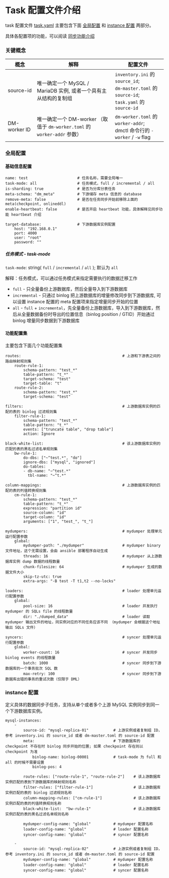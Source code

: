 Task 配置文件介绍
===

task 配置文件 [task.yaml](./task.yaml) 主要包含下面 [全局配置](#全局配置) 和 [instance 配置](#instance-配置) 两部分。

具体各配置项的功能，可以阅读 [同步功能介绍](../overview.md#同步功能介绍)


### 关键概念

| 概念         | 解释                                                         | 配置文件                                                     |
| ------------ | ------------------------------------------------------------ | ------------------------------------------------------------ |
| source-id  | 唯一确定一个 MySQL / MariaDB 实例, 或者一个具有主从结构的复制组 | `inventory.ini` 的 `source_id`;<br> `dm-master.toml` 的 `source-id`;<br> `task.yaml` 的 `source-id` |
| DM-worker ID | 唯一确定一个 DM-worker （取值于 `dm-worker.toml` 的 `worker-addr` 参数） | `dm-worker.toml` 的 `worker-addr`;<br> dmctl 命令行的 `-worker` / `-w` flag  |


### 全局配置

#### 基础信息配置

```
name: test                      # 任务名称，需要全局唯一
task-mode: all                  # 任务模式，full / incremental / all
is-sharding: true               # 是否为分库分表任务
meta-schema: "dm_meta"          # 下游储存 meta 信息的 database
remove-meta: false              # 是否在任务同步开始前移除上面的 meta(checkpoint, onlineddl)
enable-heartbeat: false         # 是否开启 heartbeat 功能，具体解释见同步功能 heartbeat 介绍

target-database:                # 下游数据库实例配置
    host: "192.168.0.1"
    port: 4000
    user: "root"
    password: ""
```

##### 任务模式 - task-mode

`task-mode`: string( `full` / `incremental` / `all` ); 默认为 `all`

解释：任务模式，可以通过任务模式来指定需要执行的数据迁移工作
- `full` - 只全量备份上游数据库，然后全量导入到下游数据库
- `incremental` - 只通过 binlog 把上游数据库的增量修改同步到下游数据库, 可以设置 instance 配置的 meta 配置项来指定增量同步开始的位置
- `all` - `full` + `incremental`，先全量备份上游数据库，导入到下游数据库，然后从全量数据备份时导出的位置信息（binlog position / GTID）开始通过 binlog 增量同步数据到下游数据库


#### 功能配置集

主要包含下面几个功能配置集

```
routes:                                             # 上游和下游表之间的路由映射规则集
    route-rule-1:
    ​    schema-pattern: "test_*"                
    ​    table-pattern: "t_*"
    ​    target-schema: "test"
    ​    target-table: "t"
    route-rule-2:
    ​    schema-pattern: "test_*"
    ​    target-schema: "test"

filters:                                            # 上游数据库实例的匹配的表的 binlog 过滤规则集
    filter-rule-1:
    ​    schema-pattern: "test_*"
    ​    table-pattern: "t_*"
    ​    events: ["truncate table", "drop table"]
    ​    action: Ignore

black-white-list:                                   # 该上游数据库实例的匹配的表的黑名过滤名单规则集
    bw-rule-1:
    ​    do-dbs: ["~^test.*", "do"]
    ​    ignore-dbs: ["mysql", "ignored"]
    ​    do-tables:
    ​    - db-name: "~^test.*"
    ​      tbl-name: "~^t.*"

column-mappings:                                    # 上游数据库实例的匹配的表的列值转换规则集
    cm-rule-1:
    ​    schema-pattern: "test_*"
    ​    table-pattern: "t_*"
    ​    expression: "partition id"
    ​    source-column: "id"
    ​    target-column: "id"
    ​    arguments: ["1", "test_", "t_"]

mydumpers:                                          # mydumper 处理单元运行配置参数
    global:
    ​    mydumper-path: "./mydumper"                 # mydumper binary 文件地址，这个无需设置，会由 ansible 部署程序自动生成
    ​    threads: 16                                 # mydumper 从上游数据库实例 dump 数据的线程数量
    ​    chunk-filesize: 64                          # mydumper 生成的数据文件大小
    ​    skip-tz-utc: true						
    ​    extra-args: "-B test -T t1,t2 --no-locks"

loaders:                                            # loader 处理单元运行配置参数
    global:
    ​    pool-size: 16                               # loader 并发执行 mydumper 的 SQLs file 的线程数量
    ​    dir: "./dumped_data"                        # loader 读取 mydumper 输出文件的地址，同实例对应的不同任务应该不同 （mydumper 会根据这个地址输出 SQLs 文件）

syncers:                                            # syncer 处理单元运行配置参数
    global:
    ​    worker-count: 16                            # syncer 并发同步 binlog events 的线程数量
    ​    batch: 1000                                 # syncer 同步到下游数据库的一个事务批次 SQL 数
    ​    max-retry: 100                              # syncer 同步到下游数据库出错的事务的重试次数（仅限于 DML）
```


### instance 配置

定义具体的数据同步子任务，支持从单个或者多个上游 MySQL 实例同步到同一个下游数据库实例。

```
mysql-instances:
    -
    ​    source-id: "mysql-replica-01"           # 上游实例或者复制组 ID，参考 inventory.ini 的 source_id 或者 dm-master.toml 的 source-id 配置
    ​    meta:                                   # 下游数据库的 checkpoint 不存在时 binlog 同步开始的位置; 如果 checkpoint 存在则以 checkpoint 为准
    ​        binlog-name: binlog-00001           # task-mode 为 full 和 all 的时候不需要设置
    ​        binlog-pos: 4

    ​    route-rules: ["route-rule-1", "route-rule-2"]    # 该上游数据库实例匹配的表到下游数据库的映射规则名称
    ​    filter-rules: ["filter-rule-1"]                  # 该上游数据库实例匹配的表的 binlog 过滤规则名称
    ​    column-mapping-rules: ["cm-rule-1"]              # 该上游数据库实例匹配的表的列值转换规则名称
    ​    black-white-list:  "bw-rule-1"                   # 该上游数据库实例匹配的表的黑名过滤名单规则名称

    ​    mydumper-config-name: "global"          # mydumper 配置名称
    ​    loader-config-name: "global"            # loader 配置名称
    ​    syncer-config-name: "global"            # syncer 配置名称

    -
    ​    source-id: "mysql-replica-02"           # 上游实例或者复制组 ID，参考 inventory.ini 的 source_id 或者 dm-master.toml 的 source-id 配置
    ​    mydumper-config-name: "global"          # mydumper 配置名称
    ​    loader-config-name: "global"            # loader 配置名称
    ​    syncer-config-name: "global"            # syncer 配置名称
```
